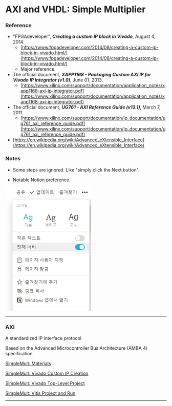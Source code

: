 # AXI and VHDL: Simple Multiplier

### Reference

- "FPGAdeveloper", ***Creating a custom IP block in Vivado***, August 4, 2014.
    - [https://www.fpgadeveloper.com/2014/08/creating-a-custom-ip-block-in-vivado.html/](https://www.fpgadeveloper.com/2014/08/creating-a-custom-ip-block-in-vivado.html/)
    - Major reference.
- The official document, ***XAPP1168 - Packaging Custom AXI IP for Vivado IP Integrator (v1.0)***, June 01, 2013.
    - [https://www.xilinx.com/support/documentation/application_notes/xapp1168-axi-ip-integrator.pdf](https://www.xilinx.com/support/documentation/application_notes/xapp1168-axi-ip-integrator.pdf)
- The official document, ***UG761 - AXI Reference Guide (v13.1)***, March 7, 2011.
    - [https://www.xilinx.com/support/documentation/ip_documentation/ug761_axi_reference_guide.pdf](https://www.xilinx.com/support/documentation/ip_documentation/ug761_axi_reference_guide.pdf)
- [https://en.wikipedia.org/wiki/Advanced_eXtensible_Interface](https://en.wikipedia.org/wiki/Advanced_eXtensible_Interface)

### Notes

- Some steps are ignored. Like "simply click the Next button".

- Notable Notion preference.

![AXI%20and%20VHDL%20Simple%20Multiplier%206ec2a7ca093448a784369aefcd609d1f/Untitled.png](AXI%20and%20VHDL%20Simple%20Multiplier%206ec2a7ca093448a784369aefcd609d1f/Untitled.png)

---

### AXI

A standardized IP interface protocol

Based on the Advanced Microcontroller Bus Architecture (AMBA 4) specification

[SimpleMult: Materials](AXI%20and%20VHDL%20Simple%20Multiplier%206ec2a7ca093448a784369aefcd609d1f/SimpleMult%20Materials%201fe9835135b3400a9391427bc77eafb1.md)

[SimpleMult: Vivado Custom IP Creation](AXI%20and%20VHDL%20Simple%20Multiplier%206ec2a7ca093448a784369aefcd609d1f/SimpleMult%20Vivado%20Custom%20IP%20Creation%2087a53ec1cc724f8d82240a7fc5cc4aa5.md)

[SimpleMult: Vivado Top-Level Project](AXI%20and%20VHDL%20Simple%20Multiplier%206ec2a7ca093448a784369aefcd609d1f/SimpleMult%20Vivado%20Top-Level%20Project%20aa85d661900648cda15ae0eae231c8a3.md)

[SimpleMult: Vitis Project and Run](AXI%20and%20VHDL%20Simple%20Multiplier%206ec2a7ca093448a784369aefcd609d1f/SimpleMult%20Vitis%20Project%20and%20Run%2022c3306157074f189489aa023ecd3ee2.md)

---